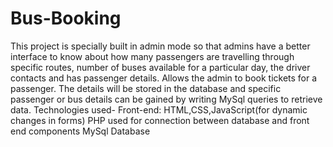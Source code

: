 # Bus-Booking
This project is specially built in admin mode so that admins have a better interface to know about how many passengers are travelling through specific routes, number of buses available for a particular day, the driver contacts and has passenger details. Allows the admin to book tickets for a passenger. The details will be stored in the database and specific passenger or bus details can be gained by writing MySql queries to retrieve data.
Technologies used- 
Front-end: HTML,CSS,JavaScript(for dynamic changes in forms)
PHP used for connection between database and front end components
MySql Database
